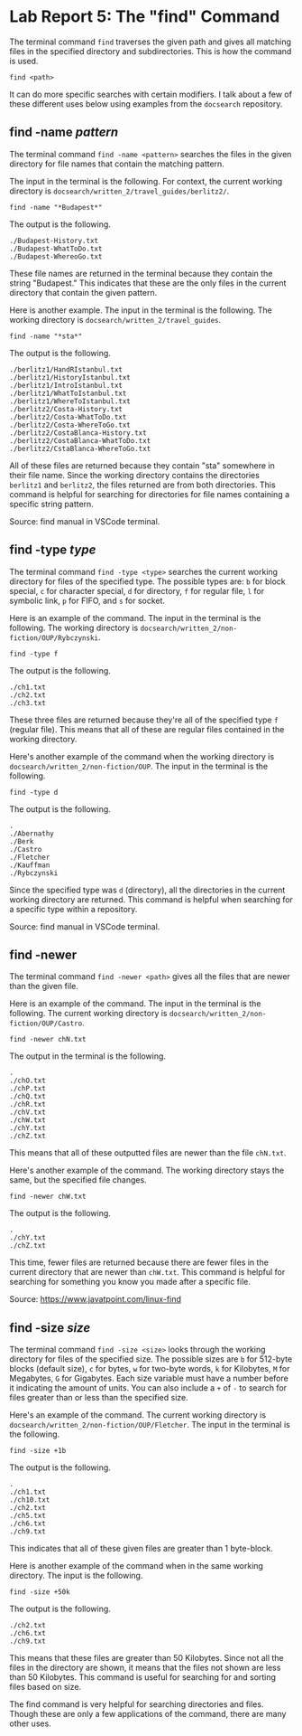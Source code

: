 # Lab Report 5: The "find" Command
The terminal command `find` traverses the given path and gives all matching files in the specified directory and subdirectories. This is how the command is used.
```
find <path>
```
It can do more specific searches with certain modifiers. I talk about a few of these different uses below using examples from the `docsearch` repository.
## find -name *pattern*
The terminal command `find -name <pattern>` searches the files in the given directory for file names that contain the matching pattern.

The input in the terminal is the following. For context, the current working directory is `docsearch/written_2/travel_guides/berlitz2/`.
```
find -name "*Budapest*"
```
The output is the following.
```
./Budapest-History.txt
./Budapest-WhatToDo.txt
./Budapest-WhereoGo.txt
```
These file names are returned in the terminal because they contain the string "Budapest." This indicates that these are the only files in the current directory that contain the given pattern.  

Here is another example. The input in the terminal is the following. The working directory is `docsearch/written_2/travel_guides`.
```
find -name "*sta*"
```
The output is the following.
```
./berlitz1/HandRIstanbul.txt
./berlitz1/HistoryIstanbul.txt
./berlitz1/IntroIstanbul.txt
./berlitz1/WhatToIstanbul.txt
./berlitz1/WhereToIstanbul.txt
./berlitz2/Costa-History.txt
./berlitz2/Costa-WhatToDo.txt
./berlitz2/Costa-WhereToGo.txt
./berlitz2/CostaBlanca-History.txt
./berlitz2/CostaBlanca-WhatToDo.txt
./berlitz2/CstaBlanca-WhereToGo.txt
```
All of these files are returned because they contain "sta" somewhere in their file name. Since the working directory contains the directories `berlitz1` and `berlitz2`, the files returned are from both directories. This command is helpful for searching for directories for file names containing a specific string pattern. 

Source: find manual in VSCode terminal. 
## find -type *type*
The terminal command `find -type <type>` searches the current working directory for files of the specified type. The possible types are: `b` for block special, `c` for character special, `d` for directory, `f` for regular file, `l` for symbolic link, `p` for FIFO, and `s` for socket. 

Here is an example of the command. The input in the terminal is the following. The working directory is `docsearch/written_2/non-fiction/OUP/Rybczynski`.
```
find -type f
```
The output is the following.
```
./ch1.txt
./ch2.txt
./ch3.txt
```
These three files are returned because they're all of the specified type `f` (regular file). This means that all of these are regular files contained in the working directory. 

Here's another example of the command when the working directory is `docsearch/written_2/non-fiction/OUP`. The input in the terminal is the following.
```
find -type d
```
The output is the following.
```
.
./Abernathy
./Berk
./Castro
./Fletcher
./Kauffman
./Rybczynski
```
Since the specified type was `d` (directory), all the directories in the current working directory are returned. This command is helpful when searching for a specific type within a repository. 

Source: find manual in VSCode terminal. 
## find -newer
The terminal command `find -newer <path>` gives all the files that are newer than the given file. 

Here is an example of the command. The input in the terminal is the following. The current working directory is `docsearch/written_2/non-fiction/OUP/Castro`.
```
find -newer chN.txt
```
The output in the terminal is the following.
```
.
./chO.txt
./chP.txt
./chQ.txt
./chR.txt
./chV.txt
./chW.txt
./chY.txt
./chZ.txt
```
This means that all of these outputted files are newer than the file `chN.txt`.

Here's another example of the command. The working directory stays the same, but the specified file changes.
```
find -newer chW.txt
```
The output is the following.
```
.
./chY.txt
./chZ.txt
```
This time, fewer files are returned because there are fewer files in the current directory that are newer than `chW.txt`. This command is helpful for searching for something you know you made after a specific file. 

Source: https://www.javatpoint.com/linux-find
## find -size *size*
The terminal command `find -size <size>` looks through the working directory for files of the specified size. The possible sizes are `b` for 512-byte blocks (default size), `c` for bytes, `w` for two-byte words, `k` for Kilobytes, `M` for Megabytes, `G` for Gigabytes. Each size variable must have a number before it indicating the amount of units. You can also include a `+` of `-` to search for files greater than or less than the specified size.

Here's an example of the command. The current working directory is `docsearch/written_2/non-fiction/OUP/Fletcher`. The input in the terminal is the following.
```
find -size +1b 
```
The output is the following.
```
.
./ch1.txt
./ch10.txt
./ch2.txt
./ch5.txt
./ch6.txt
./ch9.txt
```
This indicates that all of these given files are greater than 1 byte-block. 

Here is another example of the command when in the same working directory. The input is the following.
```
find -size +50k
```
The output is the following.
```
./ch2.txt
./ch6.txt
./ch9.txt
```
This means that these files are greater than 50 Kilobytes. Since not all the files in the directory are shown, it means that the files not shown are less than 50 Kilobytes. This command is useful for searching for and sorting files based on size.

The find command is very helpful for searching directories and files. Though these are only a few applications of the command, there are many other uses.
